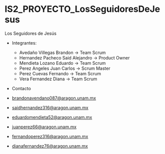 # IS2_PROYECTO_LosSeguidoresDeJesus

Los Seguidores de Jesús

* Integrantes:
  * Avedaño Villegas Brandon           -> Team Scrum
  * Hernandez Pacheco Said Alejandro   -> Product Owner
  * Mendieta Lozano Eduardo            -> Team Scrum
  * Perez Angeles Juan Carlos          -> Scrum Master
  * Perez Cuevas Fernando              -> Team Scrum
  * Vera Fernandez Diana               -> Team Scrum
  
 * Contacto
  * brandonavendano087@aragon.unam.mx
  * saidhernandez316@aragon.unam.mx
  * eduardomendieta52@aragon.unam.mx
  * juanperez66@aragon.unam.mx
  * fernandoperez316@aragon.unam.mx
  * dianafernandez76@aragon.unam.mx
